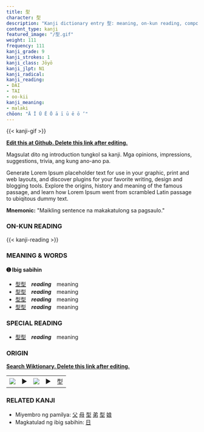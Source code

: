 ```yaml
---
title: 型
character: 型
description: "Kanji dictionary entry 型: meaning, on-kun reading, compounds, origin, related kanji"
content_type: kanji
featured_image: "/型.gif"
weight: 111
frequency: 111
kanji_grade: 9
kanji_strokes: 1
kanji_class: Jōyō
kanji_jlpt: N1
kanji_radical: 
kanji_reading: 
- DAI
- TAI
- oo-kii
kanji_meaning:
- malaki
chōon: "Ā Ī Ū Ē Ō ā ī ū ē ō ’"
---
```

[//]: # (Don't edit the line below. Kanji animated GIF code is automatically generated.)
{{< kanji-gif >}}

[//]: # (Edit below this line.)

**[Edit this at Github. Delete this link after editing.](https://github.com/tim0g/tim/tree/main/content/kanji/型/index.md)**

Magsulat dito ng introduction tungkol sa kanji. Mga opinions, impressions, suggestions, trivia, ang kung ano-ano pa.

Generate Lorem Ipsum placeholder text for use in your graphic, print and web layouts, and discover plugins for your favorite writing, design and blogging tools. Explore the origins, history and meaning of the famous passage, and learn how Lorem Ipsum went from scrambled Latin passage to ubiqitous dummy text.
 
**Mnemonic:** "Maikling sentence na makakatulong sa pagsaulo."

### ON-KUN READING

[//]: # (Don't edit the line below. ON-KUN READING code is automatically generated.)
{{< kanji-reading >}}

### MEANING & WORDS

#### ➊ **Ibig sabihin**
  - [型](../型)[型](../型)　***reading***　meaning
  - [型](../型)[型](../型)　***reading***　meaning
  - [型](../型)[型](../型)　***reading***　meaning
  - [型](../型)[型](../型)　***reading***　meaning

### SPECIAL READING
  - [型](../型)[型](../型)　***reading***　meaning

### ORIGIN

**[Search Wiktionary. Delete this link after editing.](https://wiktionary.org/wiki/型)**
<table class="kanji-table"><tr><td>
<img src="60px-型-bronze.svg.png">
</td><td>▶</td><td>
<img src="60px-型-oracle.svg.png">
</td><td>▶</td>
<td class="kanji-origin">型</td>
</tr></table>

### RELATED KANJI
- Miyembro ng pamilya: [父](../父) [母](../母) [型](../型) [弟](../弟) [型](../型) [娘](../娘)
- Magkatulad ng ibig sabihin: [日](../日)
